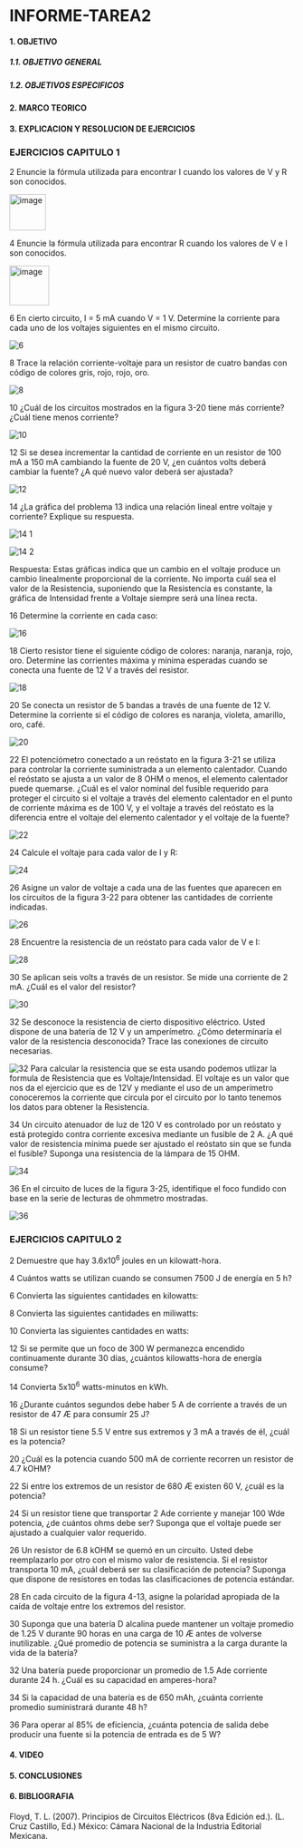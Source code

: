 # INFORME-TAREA2

#### 1. OBJETIVO
##### 1.1. OBJETIVO GENERAL
##### 1.2. OBJETIVOS ESPECIFICOS
#### 2. MARCO TEORICO

#### 3. EXPLICACION Y RESOLUCION DE EJERCICIOS
### EJERCICIOS CAPITULO 1
2 Enuncie la fórmula utilizada para encontrar I cuando los valores de V y R son conocidos.

<img width="64" alt="image" src="https://user-images.githubusercontent.com/105374903/171078254-677b7d2b-6e3a-4e35-a122-c00c2286161c.png">

4 Enuncie la fórmula utilizada para encontrar R cuando los valores de V e I son conocidos.

<img width="70" alt="image" src="https://user-images.githubusercontent.com/105374903/171078210-b9da58b9-1ea1-41eb-8a20-1f3a3771c321.png">

6 En cierto circuito, I = 5 mA cuando V = 1 V. Determine la corriente para cada uno de los voltajes siguientes
en el mismo circuito.

![6](https://user-images.githubusercontent.com/105374903/171079264-98c0f621-8081-4a87-81da-01dbd20b84b3.jpg)

8 Trace la relación corriente-voltaje para un resistor de cuatro bandas con código de colores gris, rojo,
rojo, oro.

![8](https://user-images.githubusercontent.com/105374903/171080164-d918ca42-50da-44ee-baac-88a0a897e292.jpg)

10 ¿Cuál de los circuitos mostrados en la figura 3-20 tiene más corriente? ¿Cuál tiene menos corriente?

![10](https://user-images.githubusercontent.com/105374903/171081669-b52a8af2-cb51-4d72-b918-ba9ea3e5abba.jpg)

12 Si se desea incrementar la cantidad de corriente en un resistor de 100 mA a 150 mA cambiando la fuente
de 20 V, ¿en cuántos volts deberá cambiar la fuente? ¿A qué nuevo valor deberá ser ajustada?

![12](https://user-images.githubusercontent.com/105374903/171082405-8f4b60b2-7fe2-4ed6-a688-401f28b50d79.jpg)

14 ¿La gráfica del problema 13 indica una relación lineal entre voltaje y corriente? Explique su respuesta.

![14 1](https://user-images.githubusercontent.com/105374903/171085266-bb2977b6-afa2-4585-a1f6-63d2cb7002a3.jpg)

![14 2](https://user-images.githubusercontent.com/105374903/171085282-4c0822ad-1ca7-4892-b353-374632c633d6.jpg)

Respuesta: Estas gráficas indica que un cambio en el voltaje produce un cambio linealmente proporcional de la corriente. No importa cuál sea el valor de la Resistencia, suponiendo que la Resistencia es constante, la gráfica de Intensidad frente a Voltaje siempre será una línea recta.

16 Determine la corriente en cada caso:

![16](https://user-images.githubusercontent.com/105374903/171086198-10a3a6e4-160a-4f01-bfc6-7b48e3e94e41.jpg)

18 Cierto resistor tiene el siguiente código de colores: naranja, naranja, rojo, oro. Determine las corrientes
máxima y mínima esperadas cuando se conecta una fuente de 12 V a través del resistor.

![18](https://user-images.githubusercontent.com/105374903/171087443-219e8e71-f9f7-4a2a-984a-75ee7c990acf.jpg)

20 Se conecta un resistor de 5 bandas a través de una fuente de 12 V. Determine la corriente si el código
de colores es naranja, violeta, amarillo, oro, café.

![20](https://user-images.githubusercontent.com/105374903/171087996-8aa16257-eb7b-48f9-a08b-c9d0ed5898e8.jpg)

22 El potenciómetro conectado a un reóstato en la figura 3-21 se utiliza para controlar la corriente suministrada
a un elemento calentador. Cuando el reóstato se ajusta a un valor de 8 OHM o menos, el elemento
calentador puede quemarse. ¿Cuál es el valor nominal del fusible requerido para proteger el circuito
si el voltaje a través del elemento calentador en el punto de corriente máxima es de 100 V, y el voltaje
a través del reóstato es la diferencia entre el voltaje del elemento calentador y el voltaje de la fuente?

![22](https://user-images.githubusercontent.com/105374903/171089038-0b22b9df-f1a4-4aca-b80d-151eb43c2f2f.jpg)

24 Calcule el voltaje para cada valor de I y R:

![24](https://user-images.githubusercontent.com/105374903/171090128-f0a7d186-459a-453d-96b5-d3e008ad0f47.jpg)

26 Asigne un valor de voltaje a cada una de las fuentes que aparecen en los circuitos de la figura 3-22 para
obtener las cantidades de corriente indicadas.

![26](https://user-images.githubusercontent.com/105374903/171202173-750ee15c-9c20-46c9-b4f0-033bc2e15864.jpg)

28 Encuentre la resistencia de un reóstato para cada valor de V e I:

![28](https://user-images.githubusercontent.com/105374903/171198115-2488292a-28eb-400d-b346-6e9b8a5b2e61.jpg)

30 Se aplican seis volts a través de un resistor. Se mide una corriente de 2 mA. ¿Cuál es el valor del resistor?

![30](https://user-images.githubusercontent.com/105374903/171198664-db5c9531-3301-4026-9913-2321b1fae2e2.jpg)

32 Se desconoce la resistencia de cierto dispositivo eléctrico. Usted dispone de una batería de 12 V y un
amperímetro. ¿Cómo determinaría el valor de la resistencia desconocida? Trace las conexiones de circuito
necesarias.

![32](https://user-images.githubusercontent.com/105374903/171280105-9d4b26ac-67a2-4623-ab12-9e79b771dd80.jpg)
Para calcular la resistencia que se esta usando podemos utlizar la formula de Resistencia que es Voltaje/Intensidad. El voltaje es un valor que nos da el ejercicio que es de 12V y mediante el uso de un amperímetro conoceremos la corriente que circula por el circuito por lo tanto tenemos los datos para obtener la Resistencia.

34 Un circuito atenuador de luz de 120 V es controlado por un reóstato y está protegido contra corriente
excesiva mediante un fusible de 2 A. ¿A qué valor de resistencia mínima puede ser ajustado el reóstato
sin que se funda el fusible? Suponga una resistencia de la lámpara de 15 OHM.

![34](https://user-images.githubusercontent.com/105374903/171284495-0e35712f-a3d2-4642-90e7-88e5837e3d4f.jpg)

36 En el circuito de luces de la figura 3-25, identifique el foco fundido con base en la serie de lecturas de
ohmmetro mostradas.

![36](https://user-images.githubusercontent.com/105374903/171281902-ebe76a6d-127a-423a-87bd-b6fceceffe9d.jpg)

### EJERCICIOS CAPITULO 2

2 Demuestre que hay 3.6x10<sup>6</sup> joules en un kilowatt-hora.

4 Cuántos watts se utilizan cuando se consumen 7500 J de energía en 5 h?

6 Convierta las siguientes cantidades en kilowatts:

8 Convierta las siguientes cantidades en miliwatts:

10 Convierta las siguientes cantidades en watts:

12 Si se permite que un foco de 300 W permanezca encendido continuamente durante 30 días, ¿cuántos
kilowatts-hora de energía consume?

14 Convierta 5x10<sup>6</sup> watts-minutos en kWh.

16 ¿Durante cuántos segundos debe haber 5 A de corriente a través de un resistor de 47 Æ para consumir
25 J?

18 Si un resistor tiene 5.5 V entre sus extremos y 3 mA a través de él, ¿cuál es la potencia?

20 ¿Cuál es la potencia cuando 500 mA de corriente recorren un resistor de 4.7 kOHM?

22 Si entre los extremos de un resistor de 680 Æ existen 60 V, ¿cuál es la potencia?

24 Si un resistor tiene que transportar 2 Ade corriente y manejar 100 Wde potencia, ¿de cuántos ohms debe
ser? Suponga que el voltaje puede ser ajustado a cualquier valor requerido.

26 Un resistor de 6.8 kOHM se quemó en un circuito. Usted debe reemplazarlo por otro con el mismo valor
de resistencia. Si el resistor transporta 10 mA, ¿cuál deberá ser su clasificación de potencia? Suponga
que dispone de resistores en todas las clasificaciones de potencia estándar.

28 En cada circuito de la figura 4-13, asigne la polaridad apropiada de la caída de voltaje entre los extremos
del resistor.

30 Suponga que una batería D alcalina puede mantener un voltaje promedio de 1.25 V durante 90 horas
en una carga de 10 Æ antes de volverse inutilizable. ¿Qué promedio de potencia se suministra a la carga
durante la vida de la batería?

32 Una batería puede proporcionar un promedio de 1.5 Ade corriente durante 24 h. ¿Cuál es su capacidad
en amperes-hora?

34 Si la capacidad de una batería es de 650 mAh, ¿cuánta corriente promedio suministrará durante 48 h?

36 Para operar al 85% de eficiencia, ¿cuánta potencia de salida debe producir una fuente si la potencia de
entrada es de 5 W?


#### 4. VIDEO
#### 5. CONCLUSIONES
#### 6. BIBLIOGRAFIA
Floyd, T. L. (2007). Principios de Circuitos Eléctricos (8va Edición ed.). (L. Cruz Castillo, Ed.) México: Cámara Nacional de la Industria Editorial Mexicana.

